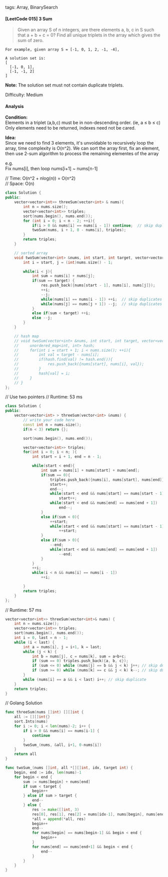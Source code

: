 tags: Array, BinarySearch

#### [LeetCode 015] 3 Sum
>Given an array S of n integers, are there elements a, b, c in S such that a + b + c = 0?
Find all unique triplets in the array which gives the sum of zero.

    For example, given array S = [-1, 0, 1, 2, -1, -4],

    A solution set is:
    [
      [-1, 0, 1],
      [-1, -1, 2]
    ]

**Note:** The solution set must not contain duplicate triplets.

Difficulty: Medium

#### Analysis  
**Condition:**  
Elements in a triplet (a,b,c) must be in non-descending order. (ie, a ≤ b ≤ c)  
Only elements need to be returned, indexes need not be cared.

**Idea:**  
Since we need to find 3 elements, it's unvoidable to recursively loop the array, 
time complexity is O(n^2).
We can sort the array first, fix an element, then use 2-sum algorithm to process the remaining elementes of the array

e.g.  
Fix nums[i], then loop nums[i+1] ~ nums[n-1]

// Time: O(n^2 + nlog(n)) = O(n^2)  
// Space: O(n)

```cpp
class Solution {
public:
    vector<vector<int>> threeSum(vector<int> & nums){
        int n = nums.size();
        vector<vector<int>> triples;
        sort(nums.begin(), nums.end());
        for (int i = 0; i < n - 2; ++i){
            if(i > 0 && nums[i] == nums[i - 1]) continue;  // skip duplicates
            twoSum(nums, i + 1, 0 - nums[i], triples);
        }
        return triples;
    }

    // sorted array
    void twoSum(vector<int> &nums, int start, int target, vector<vector<int>> &res){
        int i = start, j = (int)nums.size() - 1;

        while(i < j){
            int sum = nums[i] + nums[j];
            if(sum == target) {
                res.push_back({nums[start - 1], nums[i], nums[j]});
                ++i;
                --j;
                while(nums[i] == nums[i - 1]) ++i;  // skip duplicates
                while(nums[j] == nums[j + 1]) --j;  // skip duplicates
            }
            else if(sum < target) ++i;
            else --j;
        }
    }

    // hash map
    // void twoSum(vector<int> &nums, int start, int target, vector<vector<int>> &res){
    //     unordered_map<int, int> hash;
    //     for(int i = start + 1; i < nums.size(); ++i){
    //         int val = target - nums[i];
    //         if(hash.find(val) != hash.end()){
    //             res.push_back({nums[start], nums[i], val});
    //         }
    //         hash[val] = i;
    //     }
    // }
};
```


// Use two pointers
// Runtime: 53 ms

```cpp
class Solution {
public:
    vector<vector<int> > threeSum(vector<int> &nums) {
        // write your code here
        const int n = nums.size();
        if(n < 3) return {};

        sort(nums.begin(), nums.end());

        vector<vector<int>> triples;
        for(int i = 0; i < n; ){
            int start = i + 1, end = n - 1;

            while(start < end){
            	int sum = nums[i] + nums[start] + nums[end];
                if(sum == 0){
                    triples.push_back({nums[i], nums[start], nums[end]});
                    start++;
                    end--;
                    while(start < end && nums[start] == nums[start - 1])
                        start++;
                    while(start < end && nums[end] == nums[end + 1])
                        end--;
                }
                else if(sum < 0){
                    ++start;
                    while(start < end && nums[start] == nums[start - 1])
                        ++start;
                }
                else if(sum > 0){
                    --end;
                    while(start < end && nums[end] == nums[end + 1])
                        --end;
                }
            }
            ++i;
            while(i < n && nums[i] == nums[i - 1])
                ++i;

        }
        return triples;
    }
};
```

// Runtime: 57 ms
```cpp
vector<vector<int>> threeSum(vector<int>& nums) {
    int n = nums.size();
    vector<vector<int>> triples;
    sort(nums.begin(), nums.end());
    int i = 0, last = n - 1;
    while (i < last) {
        int a = nums[i], j = i+1, k = last;
        while (j < k) {
            int b = nums[j], c = nums[k], sum = a+b+c;
            if (sum == 0) triples.push_back({a, b, c});
            if (sum <= 0) while (nums[j] == b && j < k) j++; // skip duplicate
            if (sum >= 0) while (nums[k] == c && j < k) k--; // skip duplicate
        }
        while (nums[i] == a && i < last) i++; // skip duplicate
    }
    return triples;
}
```

// Golang Solution
```go
func threeSum(nums []int) [][]int {
    all := [][]int{}
    sort.Ints(nums)
    for i := 0; i < len(nums)-2; i++ {
        if i > 0 && nums[i] == nums[i-1] {
            continue
        }
        twoSum_(nums, &all, i+1, 0-nums[i])
    }
    return all
}

func twoSum_(nums []int, all *[][]int, idx, target int) {
    begin, end := idx, len(nums)-1
    for begin < end {
        sum := nums[begin] + nums[end]
        if sum < target {
            begin++
        } else if sum > target {
            end--
        } else {
            res := make([]int, 3)
            res[0], res[1], res[2] = nums[idx-1], nums[begin], nums[end]
            *all = append(*all, res)
            begin++
            end--
            for nums[begin] == nums[begin-1] && begin < end {
                begin++
            }
            for nums[end] == nums[end+1] && begin < end {
                end--
            }
        }
    }
}
```

